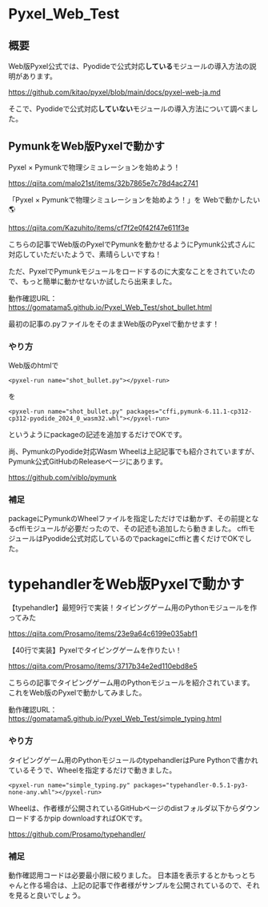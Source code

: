 # Pyxel_Web_Test
## 概要
Web版Pyxel公式では、Pyodideで公式対応**している**モジュールの導入方法の説明があります。

https://github.com/kitao/pyxel/blob/main/docs/pyxel-web-ja.md

そこで、Pyodideで公式対応**していない**モジュールの導入方法について調べました。

## PymunkをWeb版Pyxelで動かす
Pyxel × Pymunkで物理シミュレーションを始めよう！

https://qiita.com/malo21st/items/32b7865e7c78d4ac2741

「Pyxel × Pymunkで物理シミュレーションを始めよう！」を Webで動かしたい🌎

https://qiita.com/Kazuhito/items/cf7f2e0f42f47e611f3e

こちらの記事でWeb版のPyxelでPymunkを動かせるようにPymunk公式さんに対応していただいたようで、素晴らしいですね！

ただ、PyxelでPymunkモジュールをロードするのに大変なことをされていたので、もっと簡単に動かせないか試したら出来ました。

動作確認URL：
https://gomatama5.github.io/Pyxel_Web_Test/shot_bullet.html

最初の記事の.pyファイルをそのままWeb版のPyxelで動かせます！

### やり方
Web版のhtmlで
```
<pyxel-run name="shot_bullet.py"></pyxel-run>
```
を
```
<pyxel-run name="shot_bullet.py" packages="cffi,pymunk-6.11.1-cp312-cp312-pyodide_2024_0_wasm32.whl"></pyxel-run>
```
というようにpackageの記述を追加するだけでOKです。

尚、PymunkのPyodide対応Wasm Wheelは上記記事でも紹介されていますが、Pymunk公式GitHubのReleaseページにあります。

https://github.com/viblo/pymunk

### 補足
packageにPymunkのWheelファイルを指定しただけでは動かず、その前提となるcffiモジュールが必要だったので、その記述も追加したら動きました。
cffiモジュールはPyodide公式対応しているのでpackageにcffiと書くだけでOKでした。

# typehandlerをWeb版Pyxelで動かす
【typehandler】最短9行で実装！タイピングゲーム用のPythonモジュールを作ってみた

https://qiita.com/Prosamo/items/23e9a64c6199e035abf1

【40行で実装】Pyxelでタイピングゲームを作りたい！

https://qiita.com/Prosamo/items/3717b34e2ed110ebd8e5

こちらの記事でタイピングゲーム用のPythonモジュールを紹介されています。
これをWeb版のPyxelで動かしてみました。

動作確認URL：
https://gomatama5.github.io/Pyxel_Web_Test/simple_typing.html

### やり方
タイピングゲーム用のPythonモジュールのtypehandlerはPure Pythonで書かれているそうで、Wheelを指定するだけで動きました。
```
<pyxel-run name="simple_typing.py" packages="typehandler-0.5.1-py3-none-any.whl"></pyxel-run>
```

Wheelは、作者様が公開されているGitHubページのdistフォルダ以下からダウンロードするかpip downloadすればOKです。

https://github.com/Prosamo/typehandler/

### 補足
動作確認用コードは必要最小限に絞りました。
日本語を表示するとかもっとちゃんと作る場合は、上記の記事で作者様がサンプルを公開されているので、それを見ると良いでしょう。
